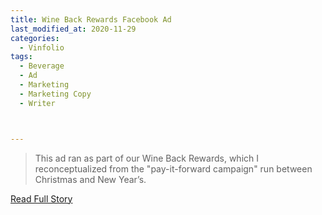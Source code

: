 ```yaml
---
title: Wine Back Rewards Facebook Ad
last_modified_at: 2020-11-29
categories:
  - Vinfolio
tags:
  - Beverage
  - Ad
  - Marketing
  - Marketing Copy
  - Writer



---
```


> This ad ran as part of our Wine Back Rewards, which I reconceptualized from the "pay-it-forward campaign" run between Christmas and New Year’s.

<a href="https://drive.google.com/file/d/1JJtkyMzStaZKOo-MgP_BSx-4x1Gx1Tgm/view?usp=sharing" target="_blank">Read Full Story</a>
